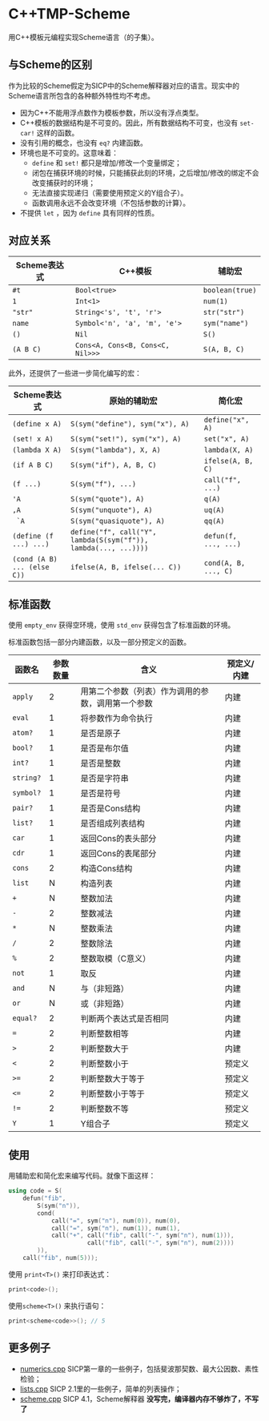 # C++TMP-Scheme

用C++模板元编程实现Scheme语言（的子集）。

## 与Scheme的区别

作为比较的Scheme假定为SICP中的Scheme解释器对应的语言。现实中的Scheme语言所包含的各种额外特性均不考虑。

- 因为C++不能用浮点数作为模板参数，所以没有浮点类型。
- C++模板的数据结构是不可变的。因此，所有数据结构不可变，也没有 `set-car!` 这样的函数。
- 没有引用的概念，也没有 `eq?` 内建函数。
- 环境也是不可变的。这意味着：
  - `define` 和 `set!` 都只是增加/修改一个变量绑定；
  - 闭包在捕获环境的时候，只能捕获此刻的环境，之后增加/修改的绑定不会改变捕获时的环境；
  - 无法直接实现递归（需要使用预定义的Y组合子）。
  - 函数调用永远不会改变环境（不包括参数的计算）。
- 不提供 `let` ，因为 `define` 具有同样的性质。

## 对应关系

Scheme表达式 | C++模板 | 辅助宏
--- | --- | ---
`#t` | `Bool<true>` | `boolean(true)`
`1` | `Int<1>` | `num(1)`
`"str"` | `String<'s', 't', 'r'>` | `str("str")`
`name` | `Symbol<'n', 'a', 'm', 'e'>` | `sym("name")`
`()` | `Nil` | `S()`
`(A B C)` | `Cons<A, Cons<B, Cons<C, Nil>>>` | `S(A, B, C)`

此外，还提供了一些进一步简化编写的宏：

Scheme表达式 | 原始的辅助宏 | 简化宏
--- | --- | ---
`(define x A)` | `S(sym("define"), sym("x"), A)` | `define("x", A)`
`(set! x A)` | `S(sym("set!"), sym("x"), A)` | `set("x", A)`
`(lambda X A)` | `S(sym("lambda"), X, A)` | `lambda(X, A)`
`(if A B C)` | `S(sym("if"), A, B, C)` | `ifelse(A, B, C)`
`(f ...)` | `S(sym("f"), ...)` | `call("f", ...)`
`'A` | `S(sym("quote"), A)` | `q(A)`
`,A` | `S(sym("unquote"), A)` | `uq(A)`
`` `A`` | `S(sym("quasiquote"), A)` | `qq(A)`
`(define (f ...) ...)` | `define("f", call("Y", lambda(S(sym("f")), lambda(..., ...))))` | `defun(f, ..., ...)`
`(cond (A B) ... (else C))` | `ifelse(A, B, ifelse(... C))` | `cond(A, B, ..., C)`

## 标准函数

使用 `empty_env` 获得空环境，使用 `std_env` 获得包含了标准函数的环境。

标准函数包括一部分内建函数，以及一部分预定义的函数。

函数名 | 参数数量 | 含义 | 预定义/内建
--- | --- | --- | ---
`apply` | 2 | 用第二个参数（列表）作为调用的参数，调用第一个参数 | 内建
`eval` | 1 | 将参数作为命令执行 | 内建
`atom?` | 1 | 是否是原子 | 内建
`bool?` | 1 | 是否是布尔值 | 内建
`int?` | 1 | 是否是整数 | 内建
`string?` | 1 | 是否是字符串 | 内建
`symbol?` | 1 | 是否是符号 | 内建
`pair?` | 1 | 是否是Cons结构 | 内建
`list?` | 1 | 是否组成列表结构 | 内建
`car` | 1 | 返回Cons的表头部分 | 内建
`cdr` | 1 | 返回Cons的表尾部分| 内建
`cons` | 2 | 构造Cons结构 | 内建
`list` | N | 构造列表 | 内建
`+` | N | 整数加法 | 内建
`-` | 2 | 整数减法 | 内建
`*` | N | 整数乘法 | 内建
`/` | 2 | 整数除法 | 内建
`%` | 2 | 整数取模（C意义） | 内建
`not` | 1 | 取反 | 内建
`and` | N | 与（非短路） | 内建
`or` | N | 或（非短路） | 内建
`equal?` | 2 | 判断两个表达式是否相同 | 内建
`=` | 2 | 判断整数相等 | 内建
`>` | 2 | 判断整数大于 | 内建
`<` | 2 | 判断整数小于 | 预定义
`>=` | 2 | 判断整数大于等于 | 预定义
`<=` | 2 | 判断整数小于等于 | 预定义
`!=` | 2 | 判断整数不等 | 预定义
`Y` | 1 | Y组合子 | 预定义

## 使用

用辅助宏和简化宏来编写代码。就像下面这样：

```c++
using code = S(
    defun("fib",
        S(sym("n")),
        cond(
            call("=", sym("n"), num(0)), num(0),
            call("=", sym("n"), num(1)), num(1),
            call("+", call("fib", call("-", sym("n"), num(1))),
                      call("fib", call("-", sym("n"), num(2))))
        )),
    call("fib", num(5)));
```

使用 `print<T>()` 来打印表达式：

```c++
print<code>();
```

使用`scheme<T>()` 来执行语句：

```c++
print<scheme<code>>(); // 5
```

## 更多例子

- [numerics.cpp](src/numerics.cpp) SICP第一章的一些例子，包括斐波那契数、最大公因数、素性检验；
- [lists.cpp](src/lists.cpp) SICP 2.1里的一些例子，简单的列表操作；
- [scheme.cpp](src/scheme.cpp) SICP 4.1，Scheme解释器 **没写完，编译器内存不够炸了，不写了**